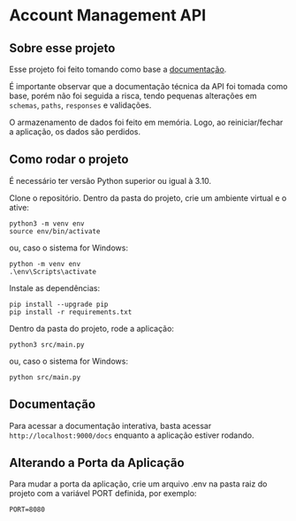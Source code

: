 # Account Management API

## Sobre esse projeto

Esse projeto foi feito tomando como base a [documentação](support_materials/api_documentation.pdf).

É importante observar que a documentação técnica da API foi tomada como base, porém não foi seguida a risca, tendo pequenas alterações em `schemas`, `paths`, `responses` e validações.

O armazenamento de dados foi feito em memória. Logo, ao reiniciar/fechar a aplicação, os dados são perdidos.

## Como rodar o projeto

É necessário ter versão Python superior ou igual à 3.10.

Clone o repositório. Dentro da pasta do projeto, crie um ambiente virtual e o ative:
```console
python3 -m venv env
source env/bin/activate
```

ou, caso o sistema for Windows:
```console
python -m venv env
.\env\Scripts\activate
```

Instale as dependências:
```console
pip install --upgrade pip
pip install -r requirements.txt
```

Dentro da pasta do projeto, rode a aplicação:
```console
python3 src/main.py
```

ou, caso o sistema for Windows:
```console
python src/main.py
```

## Documentação

Para acessar a documentação interativa, basta acessar `http://localhost:9000/docs` enquanto a aplicação estiver rodando.

## Alterando a Porta da Aplicação

Para mudar a porta da aplicação, crie um arquivo .env na pasta raiz do projeto com a variável PORT definida, por exemplo:
 ```plaintext
PORT=8080
```

